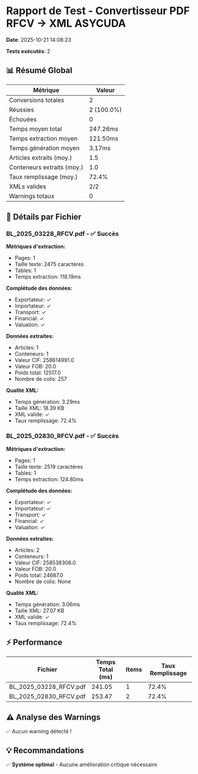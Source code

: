 # Rapport de Test - Convertisseur PDF RFCV → XML ASYCUDA

**Date**: 2025-10-21 14:08:23

**Tests exécutés**: 2


## 📊 Résumé Global

| Métrique | Valeur |
|----------|--------|
| Conversions totales | 2 |
| Réussies | 2 (100.0%) |
| Échouées | 0 |
| Temps moyen total | 247.26ms |
| Temps extraction moyen | 121.50ms |
| Temps génération moyen | 3.17ms |
| Articles extraits (moy.) | 1.5 |
| Conteneurs extraits (moy.) | 1.0 |
| Taux remplissage (moy.) | 72.4% |
| XMLs valides | 2/2 |
| Warnings totaux | 0 |


## 📄 Détails par Fichier


### BL_2025_03228_RFCV.pdf - ✅ Succès

**Métriques d'extraction:**
- Pages: 1
- Taille texte: 2475 caractères
- Tables: 1
- Temps extraction: 118.19ms

**Complétude des données:**
- Exportateur: ✓
- Importateur: ✓
- Transport: ✓
- Financial: ✓
- Valuation: ✓

**Données extraites:**
- Articles: 1
- Conteneurs: 1
- Valeur CIF: 258614991.0
- Valeur FOB: 20.0
- Poids total: 12517.0
- Nombre de colis: 257

**Qualité XML:**
- Temps génération: 3.29ms
- Taille XML: 18.39 KB
- XML valide: ✓
- Taux remplissage: 72.4%


### BL_2025_02830_RFCV.pdf - ✅ Succès

**Métriques d'extraction:**
- Pages: 1
- Taille texte: 2519 caractères
- Tables: 1
- Temps extraction: 124.80ms

**Complétude des données:**
- Exportateur: ✓
- Importateur: ✓
- Transport: ✓
- Financial: ✓
- Valuation: ✓

**Données extraites:**
- Articles: 2
- Conteneurs: 1
- Valeur CIF: 258538306.0
- Valeur FOB: 20.0
- Poids total: 24687.0
- Nombre de colis: None

**Qualité XML:**
- Temps génération: 3.06ms
- Taille XML: 27.07 KB
- XML valide: ✓
- Taux remplissage: 72.4%


## ⚡ Performance

| Fichier | Temps Total (ms) | Items | Taux Remplissage |
|---------|------------------|-------|------------------|
| BL_2025_03228_RFCV.pdf | 241.05 | 1 | 72.4% |
| BL_2025_02830_RFCV.pdf | 253.47 | 2 | 72.4% |

## ⚠️ Analyse des Warnings

✅ Aucun warning détecté !


## 💡 Recommandations

✅ **Système optimal** - Aucune amélioration critique nécessaire
